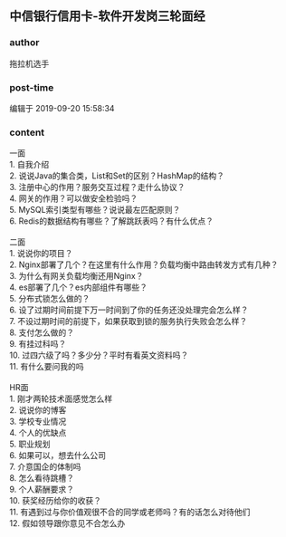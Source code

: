 ## 中信银行信用卡-软件开发岗三轮面经
### author 
拖拉机选手
### post-time 

编辑于  2019-09-20 15:58:34
### content 
<div class="post-topic-des nc-post-content">
 一面
 <br/>
 1. 自我介绍
 <br/>
 2. 说说Java的集合类，List和Set的区别？HashMap的结构？
 <br/>
 3. 注册中心的作用？服务交互过程？走什么协议？
 <br/>
 4. 网关的作用？可以做安全检验吗？
 <br/>
 5. MySQL索引类型有哪些？说说最左匹配原则？
 <br/>
 6. Redis的数据结构有哪些？了解跳跃表吗？有什么优点？
 <br/>
 <br/>
 二面
 <br/>
 1. 说说你的项目？
 <br/>
 2. Nginx部署了几个？在这里有什么作用？负载均衡中路由转发方式有几种？
 <br/>
 3. 为什么有网关负载均衡还用Nginx？
 <br/>
 4. es部署了几个？es内部组件有哪些？
 <br/>
 5. 分布式锁怎么做的？
 <br/>
 6. 设了过期时间前提下万一时间到了你的任务还没处理完会怎么样？
 <br/>
 7. 不设过期时间的前提下，如果获取到锁的服务执行失败会怎么样？
 <br/>
 8. 支付怎么做的？
 <br/>
 9. 有挂过科吗？
 <br/>
 10. 过四六级了吗？多少分？平时有看英文资料吗？
 <br/>
 11. 有什么要问我的吗
 <br/>
 <br/>
 HR面
 <br/>
 1. 刚才两轮技术面感觉怎么样
 <br/>
 2. 说说你的博客
 <br/>
 3. 学校专业情况
 <br/>
 4. 个人的优缺点
 <br/>
 5. 职业规划
 <br/>
 6. 如果可以，想去什么公司
 <br/>
 7. 介意国企的体制吗
 <br/>
 8. 怎么看待跳槽？
 <br/>
 9. 个人薪酬要求？
 <br/>
 10. 获奖经历给你的收获？
 <br/>
 11. 有遇到过与你价值观很不合的同学或老师吗？有的话怎么对待他们
 <br/>
 12. 假如领导跟你意见不合怎么办
 <br/>
 <br/>
</div>
